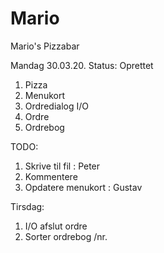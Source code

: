 # Mario
Mario's Pizzabar

Mandag 30.03.20.
Status:
Oprettet 
1. Pizza
2. Menukort
3. Ordredialog I/O
4. Ordre
5. Ordrebog

TODO:
1. Skrive til fil : Peter
2. Kommentere
3. Opdatere menukort : Gustav

Tirsdag:
1. I/O afslut ordre
2. Sorter ordrebog /nr.


